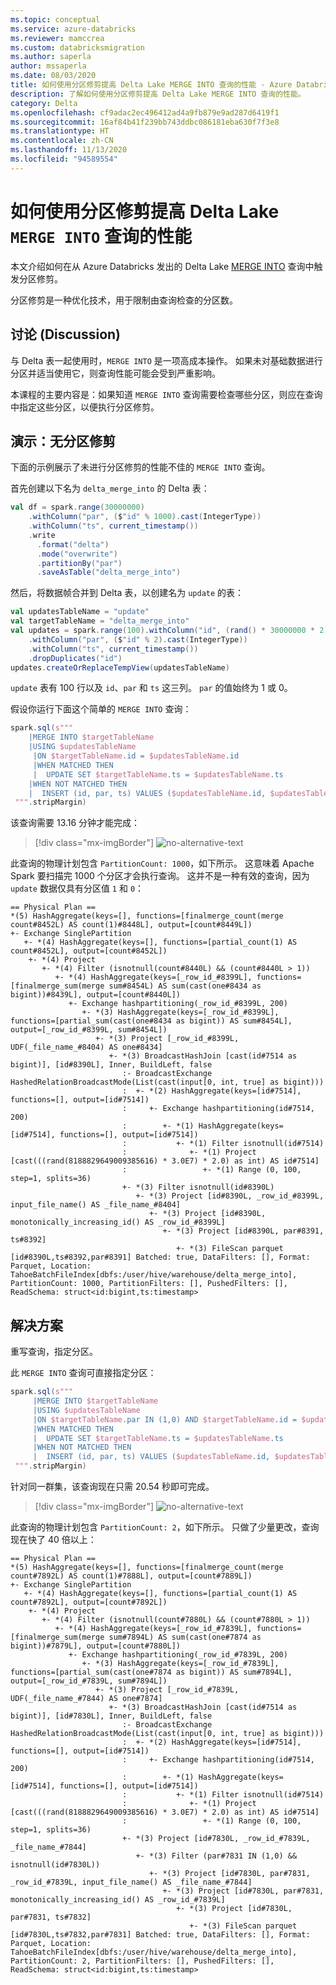 ```yaml
---
ms.topic: conceptual
ms.service: azure-databricks
ms.reviewer: mamccrea
ms.custom: databricksmigration
ms.author: saperla
author: mssaperla
ms.date: 08/03/2020
title: 如何使用分区修剪提高 Delta Lake MERGE INTO 查询的性能 - Azure Databricks
description: 了解如何使用分区修剪提高 Delta Lake MERGE INTO 查询的性能。
category: Delta
ms.openlocfilehash: cf9adac2ec496412ad4a9fb879e9ad287d6419f1
ms.sourcegitcommit: 16af84b41f239bb743ddbc086181eba630f7f3e8
ms.translationtype: HT
ms.contentlocale: zh-CN
ms.lasthandoff: 11/13/2020
ms.locfileid: "94589554"
---
```

# <a name="how-to-improve-performance-of-delta-lake-merge-into-queries-using-partition-pruning"></a>如何使用分区修剪提高 Delta Lake `MERGE INTO` 查询的性能

本文介绍如何在从 Azure Databricks 发出的 Delta Lake [MERGE INTO](/databricks/spark/latest/spark-sql/language-manual/merge-into) 查询中触发分区修剪。

分区修剪是一种优化技术，用于限制由查询检查的分区数。

## <a name="discussion"></a>讨论 (Discussion)

与 Delta 表一起使用时，`MERGE INTO` 是一项高成本操作。 如果未对基础数据进行分区并适当使用它，则查询性能可能会受到严重影响。

本课程的主要内容是：如果知道 `MERGE INTO` 查询需要检查哪些分区，则应在查询中指定这些分区，以便执行分区修剪。

## <a name="demonstration-no-partition-pruning"></a>演示：无分区修剪

下面的示例展示了未进行分区修剪的性能不佳的 `MERGE INTO` 查询。

首先创建以下名为 `delta_merge_into` 的 Delta 表：

```scala
val df = spark.range(30000000)
    .withColumn("par", ($"id" % 1000).cast(IntegerType))
    .withColumn("ts", current_timestamp())
    .write
      .format("delta")
      .mode("overwrite")
      .partitionBy("par")
      .saveAsTable("delta_merge_into")
```

然后，将数据帧合并到 Delta 表，以创建名为 `update` 的表：

```scala
val updatesTableName = "update"
val targetTableName = "delta_merge_into"
val updates = spark.range(100).withColumn("id", (rand() * 30000000 * 2).cast(IntegerType))
    .withColumn("par", ($"id" % 2).cast(IntegerType))
    .withColumn("ts", current_timestamp())
    .dropDuplicates("id")
updates.createOrReplaceTempView(updatesTableName)
```

`update` 表有 100 行以及 `id`、`par` 和 `ts` 这三列。 `par` 的值始终为 1 或 0。

假设你运行下面这个简单的 `MERGE INTO` 查询：

```scala
spark.sql(s"""
    |MERGE INTO $targetTableName
    |USING $updatesTableName
     |ON $targetTableName.id = $updatesTableName.id
     |WHEN MATCHED THEN
     |  UPDATE SET $targetTableName.ts = $updatesTableName.ts
    |WHEN NOT MATCHED THEN
    |  INSERT (id, par, ts) VALUES ($updatesTableName.id, $updatesTableName.par, $updatesTableName.ts)
 """.stripMargin)
```

该查询需要 13.16 分钟才能完成：

> [!div class="mx-imgBorder"]
> ![no-alternative-text](../_static/images/delta/without-partition-filters.png)

此查询的物理计划包含 `PartitionCount: 1000`，如下所示。 这意味着 Apache Spark 要扫描完 1000 个分区才会执行查询。 这并不是一种有效的查询，因为 `update` 数据仅具有分区值 `1` 和 `0`：

```
== Physical Plan ==
*(5) HashAggregate(keys=[], functions=[finalmerge_count(merge count#8452L) AS count(1)#8448L], output=[count#8449L])
+- Exchange SinglePartition
   +- *(4) HashAggregate(keys=[], functions=[partial_count(1) AS count#8452L], output=[count#8452L])
    +- *(4) Project
       +- *(4) Filter (isnotnull(count#8440L) && (count#8440L > 1))
          +- *(4) HashAggregate(keys=[_row_id_#8399L], functions=[finalmerge_sum(merge sum#8454L) AS sum(cast(one#8434 as bigint))#8439L], output=[count#8440L])
             +- Exchange hashpartitioning(_row_id_#8399L, 200)
                +- *(3) HashAggregate(keys=[_row_id_#8399L], functions=[partial_sum(cast(one#8434 as bigint)) AS sum#8454L], output=[_row_id_#8399L, sum#8454L])
                   +- *(3) Project [_row_id_#8399L, UDF(_file_name_#8404) AS one#8434]
                      +- *(3) BroadcastHashJoin [cast(id#7514 as bigint)], [id#8390L], Inner, BuildLeft, false
                         :- BroadcastExchange HashedRelationBroadcastMode(List(cast(input[0, int, true] as bigint)))
                         :  +- *(2) HashAggregate(keys=[id#7514], functions=[], output=[id#7514])
                         :     +- Exchange hashpartitioning(id#7514, 200)
                         :        +- *(1) HashAggregate(keys=[id#7514], functions=[], output=[id#7514])
                         :           +- *(1) Filter isnotnull(id#7514)
                         :              +- *(1) Project [cast(((rand(8188829649009385616) * 3.0E7) * 2.0) as int) AS id#7514]
                         :                 +- *(1) Range (0, 100, step=1, splits=36)
                         +- *(3) Filter isnotnull(id#8390L)
                            +- *(3) Project [id#8390L, _row_id_#8399L, input_file_name() AS _file_name_#8404]
                               +- *(3) Project [id#8390L, monotonically_increasing_id() AS _row_id_#8399L]
                                  +- *(3) Project [id#8390L, par#8391, ts#8392]
                                     +- *(3) FileScan parquet [id#8390L,ts#8392,par#8391] Batched: true, DataFilters: [], Format: Parquet, Location: TahoeBatchFileIndex[dbfs:/user/hive/warehouse/delta_merge_into], PartitionCount: 1000, PartitionFilters: [], PushedFilters: [], ReadSchema: struct<id:bigint,ts:timestamp>
```

## <a name="solution"></a>解决方案

<!--There are two solutions:

* Rewrite the query to specify the partitions manually.
* Enable dynamic partition pruning.

### Manually specify partitions-->

重写查询，指定分区。

此 `MERGE INTO` 查询可直接指定分区：

```scala
spark.sql(s"""
     |MERGE INTO $targetTableName
     |USING $updatesTableName
     |ON $targetTableName.par IN (1,0) AND $targetTableName.id = $updatesTableName.id
     |WHEN MATCHED THEN
     |  UPDATE SET $targetTableName.ts = $updatesTableName.ts
     |WHEN NOT MATCHED THEN
     |  INSERT (id, par, ts) VALUES ($updatesTableName.id, $updatesTableName.par, $updatesTableName.ts)
 """.stripMargin)
```

针对同一群集，该查询现在只需 20.54 秒即可完成。

> [!div class="mx-imgBorder"]
> ![no-alternative-text](../_static/images/delta/with-partition-filters.png)

此查询的物理计划包含 `PartitionCount: 2`，如下所示。 只做了少量更改，查询现在快了 40 倍以上：

```
== Physical Plan ==
*(5) HashAggregate(keys=[], functions=[finalmerge_count(merge count#7892L) AS count(1)#7888L], output=[count#7889L])
+- Exchange SinglePartition
   +- *(4) HashAggregate(keys=[], functions=[partial_count(1) AS count#7892L], output=[count#7892L])
    +- *(4) Project
       +- *(4) Filter (isnotnull(count#7880L) && (count#7880L > 1))
          +- *(4) HashAggregate(keys=[_row_id_#7839L], functions=[finalmerge_sum(merge sum#7894L) AS sum(cast(one#7874 as bigint))#7879L], output=[count#7880L])
             +- Exchange hashpartitioning(_row_id_#7839L, 200)
                +- *(3) HashAggregate(keys=[_row_id_#7839L], functions=[partial_sum(cast(one#7874 as bigint)) AS sum#7894L], output=[_row_id_#7839L, sum#7894L])
                   +- *(3) Project [_row_id_#7839L, UDF(_file_name_#7844) AS one#7874]
                      +- *(3) BroadcastHashJoin [cast(id#7514 as bigint)], [id#7830L], Inner, BuildLeft, false
                         :- BroadcastExchange HashedRelationBroadcastMode(List(cast(input[0, int, true] as bigint)))
                         :  +- *(2) HashAggregate(keys=[id#7514], functions=[], output=[id#7514])
                         :     +- Exchange hashpartitioning(id#7514, 200)
                         :        +- *(1) HashAggregate(keys=[id#7514], functions=[], output=[id#7514])
                         :           +- *(1) Filter isnotnull(id#7514)
                         :              +- *(1) Project [cast(((rand(8188829649009385616) * 3.0E7) * 2.0) as int) AS id#7514]
                         :                 +- *(1) Range (0, 100, step=1, splits=36)
                         +- *(3) Project [id#7830L, _row_id_#7839L, _file_name_#7844]
                            +- *(3) Filter (par#7831 IN (1,0) && isnotnull(id#7830L))
                               +- *(3) Project [id#7830L, par#7831, _row_id_#7839L, input_file_name() AS _file_name_#7844]
                                  +- *(3) Project [id#7830L, par#7831, monotonically_increasing_id() AS _row_id_#7839L]
                                     +- *(3) Project [id#7830L, par#7831, ts#7832]
                                        +- *(3) FileScan parquet [id#7830L,ts#7832,par#7831] Batched: true, DataFilters: [], Format: Parquet, Location: TahoeBatchFileIndex[dbfs:/user/hive/warehouse/delta_merge_into], PartitionCount: 2, PartitionFilters: [], PushedFilters: [], ReadSchema: struct<id:bigint,ts:timestamp>
```

<!--### Dynamic partition pruning

Enable dynamic partition pruning by making the following setting in a notebook cell:

```python
spark.conf.set("spark.databricks.optimizer.dynamicPartitionPruning","true")
```

.. note::
    This operation applies to <DBR> 5.5 LTS. You will not see a performance benefit from dynamic partition pruning on <DBR> 6.0 and above.-->